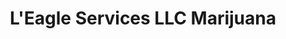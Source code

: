 ---
title: "L'Eagle Services LLC Marijuana"
url: /denver/leagle-services-llc-marijuana/
shop: Hanf
---